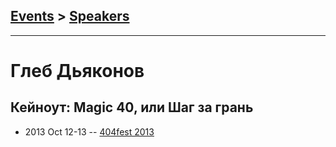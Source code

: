 ## [Events](../README.md) > [Speakers](../speakers.md)
---

# Глеб Дьяконов

## Кейноут: Magic 40, или Шаг за грань
- 2013 Oct 12-13 -- [404fest 2013](https://youtu.be/_vZCm_aMH48)    
